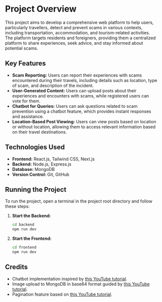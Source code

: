 # Project Overview

This project aims to develop a comprehensive web platform to help users, particularly travellers, detect and prevent scams in various contexts, including transportation, accommodation, and tourism-related activities. The platform targets residents and foreigners, providing them a centralized platform to share experiences, seek advice, and stay informed about potential scams.

## Key Features

- **Scam Reporting:** Users can report their experiences with scams encountered during their travels, including details such as location, type of scam, and description of the incident.
- **User-Generated Content:** Users can upload posts about their experiences and encounters with scams, while registered users can vote for them.
- **Chatbot for Queries:** Users can ask questions related to scam prevention using a chatbot feature, which provides instant responses and assistance.
- **Location-Based Post Viewing:** Users can view posts based on location or without location, allowing them to access relevant information based on their travel destinations.

## Technologies Used

- **Frontend:** React.js, Tailwind CSS, Next.js
- **Backend:** Node.js, Express.js
- **Database:** MongoDB
- **Version Control:** Git, GitHub

## Running the Project

To run the project, open a terminal in the project root directory and follow these steps:

1. **Start the Backend:**
   ```bash
   cd backend
   npm run dev
2. **Start the Frontend:**
   ```bash
   cd frontend
   npm run dev


## Credits

- Chatbot implementation inspired by [this YouTube tutorial](https://youtu.be/wrHTcjSZQ1Y?si=nKxZMvmw5yONnFSz).
- Image upload to MongoDB in base64 format guided by [this YouTube tutorial](https://youtu.be/pfxd7L1kzio?si=MTpOVCs8gERdYF-y).
- Pagination feature based on [this YouTube tutorial](https://youtu.be/ZX3qt0UWifc?si=WN0rmwy2mL5ZtRcu).
